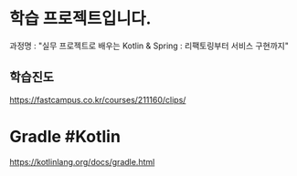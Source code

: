 # 학습 프로젝트입니다.
과정명 : "실무 프로젝트로 배우는 Kotlin & Spring : 리팩토링부터 서비스 구현까지"


## 학습진도

https://fastcampus.co.kr/courses/211160/clips/



# Gradle #Kotlin
https://kotlinlang.org/docs/gradle.html
